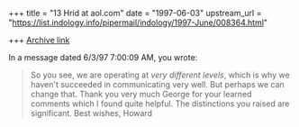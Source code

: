 +++
title = "13 Hrid at aol.com"
date = "1997-06-03"
upstream_url = "https://list.indology.info/pipermail/indology/1997-June/008364.html"

+++
[Archive link](https://list.indology.info/pipermail/indology/1997-June/008364.html)


In a message dated 6/3/97 7:00:09 AM, you wrote:

>So you see, we are operating at *very different levels*, which is why we
>haven't succeeded in communicating very well. But perhaps we can change
>that.
	Thank you very much George for your learned comments which I found quite
helpful. The distinctions you raised are significant.
Best wishes,
Howard




